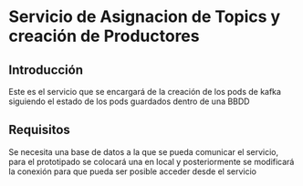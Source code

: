 # Servicio de Asignacion de Topics y creación de Productores
## Introducción
Este es el servicio que se encargará de la creación de los pods de kafka siguiendo el estado de los pods guardados dentro de una BBDD
## Requisitos
Se necesita una base de datos a la que se pueda comunicar el servicio, para el prototipado se colocará una en local y posteriormente se modificará la conexión para que pueda ser posible acceder desde el servicio